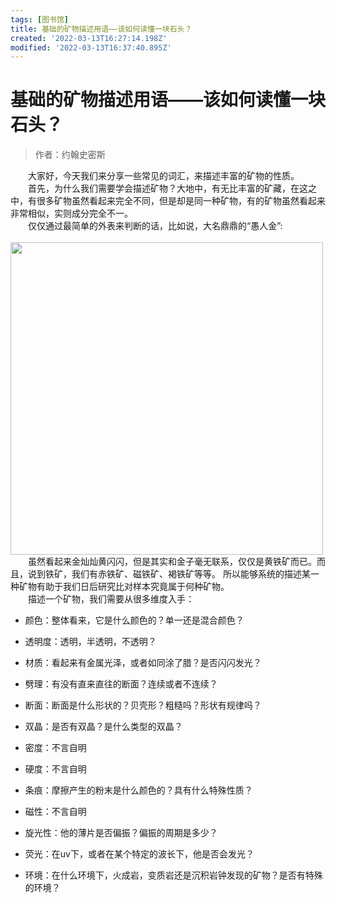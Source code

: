 ```yaml
---
tags: [图书馆]
title: 基础的矿物描述用语——该如何读懂一块石头？
created: '2022-03-13T16:27:14.198Z'
modified: '2022-03-13T16:37:40.895Z'
---
```


# 基础的矿物描述用语——该如何读懂一块石头？
> 作者：约翰史密斯

<div>&emsp;&emsp;大家好，今天我们来分享一些常见的词汇，来描述丰富的矿物的性质。</div>

<div>&emsp;&emsp;首先，为什么我们需要学会描述矿物？大地中，有无比丰富的矿藏，在这之中，有很多矿物虽然看起来完全不同，但是却是同一种矿物，有的矿物虽然看起来非常相似，实则成分完全不一。</div>

<div>&emsp;&emsp;仅仅通过最简单的外表来判断的话，比如说，大名鼎鼎的“愚人金”:</div>
<br><img src="https://s2.loli.net/2022/03/14/Mxg471edYrAqjZf.jpg" width=500/>

<div>&emsp;&emsp;虽然看起来金灿灿黄闪闪，但是其实和金子毫无联系，仅仅是黄铁矿而已。而且，说到铁矿，我们有赤铁矿、磁铁矿、褐铁矿等等。 所以能够系统的描述某一种矿物有助于我们日后研究比对样本究竟属于何种矿物。</div>

<div>&emsp;&emsp;描述一个矿物，我们需要从很多维度入手：</div>

- 颜色：整体看来，它是什么颜色的？单一还是混合颜色？

- 透明度：透明，半透明，不透明？

- 材质：看起来有金属光泽，或者如同涂了腊？是否闪闪发光？

- 劈理：有没有直来直往的断面？连续或者不连续？

- 断面：断面是什么形状的？贝壳形？粗糙吗？形状有规律吗？

- 双晶：是否有双晶？是什么类型的双晶？

- 密度：不言自明

- 硬度：不言自明

- 条痕：摩擦产生的粉末是什么颜色的？具有什么特殊性质？

- 磁性：不言自明

- 旋光性：他的薄片是否偏振？偏振的周期是多少？

- 荧光：在uv下，或者在某个特定的波长下，他是否会发光？

- 环境：在什么环境下，火成岩，变质岩还是沉积岩钟发现的矿物？是否有特殊的环境？
